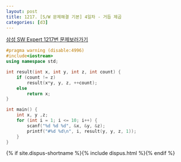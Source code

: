 ```yaml
---
layout: post
title: 1217. [S/W 문제해결 기본] 4일차 - 거듭 제곱
categories: [d3]
---
```

[삼성 SW Expert 1217번 문제보러가기](https://swexpertacademy.com/main/code/problem/problemDetail.do?contestProbId=AV14dUIaAAUCFAYD&categoryId=AV14dUIaAAUCFAYD&categoryType=CODE)



```cpp
#pragma warning (disable:4996)
#include<iostream>
using namespace std;

int result(int x, int y, int z, int count) {
	if (count != z)
		result(x*y, y, z, ++count);
	else
		return x;
}

int main() {
	int x, y ,z;
	for (int i = 1; i <= 10; i++) {
		scanf("%d %d %d", &x, &y, &z);
		printf("#%d %d\n", i, result(y, y, z, 1));
	}
}
```



{% if site.dispus-shortname %}{% include dispus.html %}{% endif %}